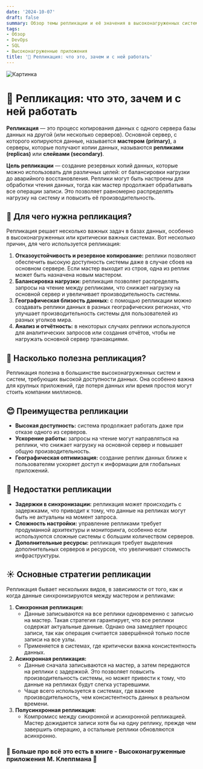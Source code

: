 ```yaml
---
date: '2024-10-07'
draft: false
summary: Обзор темы репликации и её значения в высоконагруженных системах
tags:
- Обзор
- DevOps
- SQL
- Высоконагруженные приложения
title: '📑 Репликация: что это, зачем и с ней работать'
---
```


![Картинка](https://adamanr.github.io/blog/images/posts/image_46.jpg)

# 📑 Репликация: что это, зачем и с ней работать

**__Репликация__** — это процесс копирования данных с одного сервера базы данных на другой (или несколько серверов). Основной сервер, с которого копируются данные, называется __мастером__ **__(primary)__**, а серверы, которые получают копии данных, называются __репликами__ **__(replicas)__** или __слейвами **(secondary)**__.

__Цель репликации__ — создание резервных копий данных, которые можно использовать для различных целей: от балансировки нагрузки до аварийного восстановления. Реплики могут быть настроены для обработки чтения данных, тогда как мастер продолжает обрабатывать все операции записи. Это позволяет равномерно распределять нагрузку на систему и повысить её производительность.

## 👀 Для чего нужна репликация?
Репликация решает несколько важных задач в базах данных, особенно в высоконагруженных или критически важных системах. Вот несколько причин, для чего используется репликация:
1. **__Отказоустойчивость и резервное копирование:__** реплики позволяют обеспечить высокую доступность системы даже в случае сбоев на основном сервере. Если мастер выходит из строя, одна из реплик может быть назначена новым мастером.
2. **__Балансировка нагрузки:__** репликация позволяет распределять запросы на чтение между репликами, что снижает нагрузку на основной сервер и увеличивает производительность системы.
3. **__Географическая близость данных:__** с помощью репликации можно создавать реплики данных в разных географических регионах, что улучшает производительность системы для пользователей из разных уголков мира.
4. **__Анализ и отчётность:__** в некоторых случаях реплики используются для аналитических запросов или создания отчётов, чтобы не нагружать основной сервер транзакциями.

## 🚬 Насколько полезна репликация?
Репликация полезна в большинстве высоконагруженных систем и систем, требующих высокой доступности данных. Она особенно важна для крупных приложений, где потеря данных или время простоя могут стоить компании миллионов.

## 😊 **Преимущества репликации**
- **__Высокая доступность:__** система продолжает работать даже при отказе одного из серверов.
- **__Ускорение работы:__** запросы на чтение могут направляться на реплики, что снижает нагрузку на основной сервер и повышает общую производительность.
- **__Географическая оптимизация:__** создание реплик данных ближе к пользователям ускоряет доступ к информации для глобальных приложений.

## 🍔 **Недостатки репликации**
- **__Задержки в синхронизации:__** репликация может происходить с задержками, что приводит к тому, что данные на репликах могут быть не актуальны на момент запроса.
- **__Сложность настройки:__** управление репликами требует продуманной архитектуры и мониторинга, особенно если используются сложные системы с большим количеством серверов.
- **__Дополнительные ресурсы:__** репликация требует выделения дополнительных серверов и ресурсов, что увеличивает стоимость инфраструктуры.

## ☀️ Основные стратегии репликации
Репликация бывает нескольких видов, в зависимости от того, как и когда данные синхронизируются между мастером и репликами:
1. **__Синхронная репликация:__**
   - Данные записываются на все реплики одновременно с записью на мастер. Такая стратегия гарантирует, что все реплики содержат актуальные данные. Однако она замедляет процесс записи, так как операция считается завершённой только после записи на все узлы.
   - Применяется в системах, где критически важна консистентность данных.
2. **__Асинхронная репликация:__**
   - Данные сначала записываются на мастер, а затем передаются на реплики с задержкой. Это позволяет повысить производительность системы, но может привести к тому, что данные на репликах будут слегка устаревшими.
   - Чаще всего используется в системах, где важнее производительность, чем консистентность данных в реальном времени.
3. **__Полусинхронная репликация:__**
   - Компромисс между синхронной и асинхронной репликацией. Мастер дожидается записи хотя бы на одну реплику, прежде чем завершить операцию, а остальные реплики обновляются асинхронно.

### 🤩 **Больше про всё это есть в книге - Высоконагруженные приложения М. Клеппмана** 🤩
